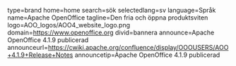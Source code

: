 type=brand
home=home
search=sök
selectedlang=sv
language=Språk
name=Apache OpenOffice
tagline=Den fria och öppna produktsviten
logo=AOO_logos/AOO4_website_logo.png
domain=https://www.openoffice.org
divid=bannera
announce=Apache OpenOffice 4.1.9 publicerad
announceurl=https://cwiki.apache.org/confluence/display/OOOUSERS/AOO+4.1.9+Release+Notes
announcetip=Apache OpenOffice 4.1.9 publicerad
~~~~~~
